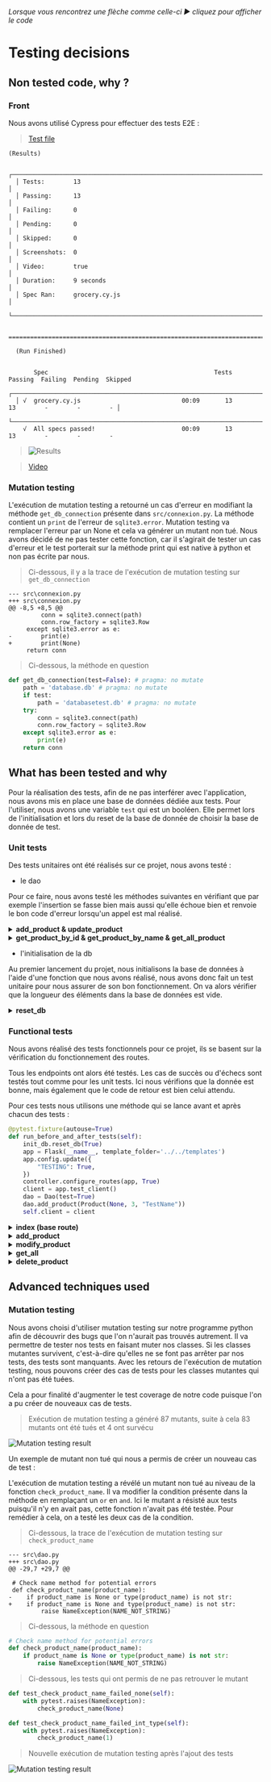 *Lorsque vous rencontrez une flèche comme celle-ci ▶ cliquez pour afficher le code*
# Testing decisions

## Non tested code, why ?

### Front

Nous avons utilisé Cypress pour effectuer des tests E2E :  
> [Test file](cypress/e2e/grocery.cy.js)

```
(Results)

  ┌────────────────────────────────────────────────────────────────────────────────────────────────┐
  │ Tests:        13                                                                               │
  │ Passing:      13                                                                               │
  │ Failing:      0                                                                                │
  │ Pending:      0                                                                                │
  │ Skipped:      0                                                                                │
  │ Screenshots:  0                                                                                │
  │ Video:        true                                                                             │
  │ Duration:     9 seconds                                                                        │
  │ Spec Ran:     grocery.cy.js                                                                    │
  └────────────────────────────────────────────────────────────────────────────────────────────────┘


====================================================================================================

  (Run Finished)


       Spec                                              Tests  Passing  Failing  Pending  Skipped
  ┌────────────────────────────────────────────────────────────────────────────────────────────────┐
  │ √  grocery.cy.js                            00:09       13       13        -        -        - │
  └────────────────────────────────────────────────────────────────────────────────────────────────┘
    √  All specs passed!                        00:09       13       13        -        -        -

```

> ![Results](cypress/res.png)

> [Video](cypress/videos/grocery.cy.js.mp4)


### Mutation testing

L'exécution de mutation testing a retourné un cas d'erreur en modifiant la méthode `get_db_connection` présente dans
`src/connexion.py`. La méthode contient un `print` de l'erreur de `sqlite3.error`. Mutation testing va remplacer 
l'erreur par un None et cela va générer un mutant non tué. Nous avons décidé de ne pas tester cette fonction, car il 
s'agirait de tester un cas d'erreur et le test porterait sur la méthode print qui est native à python et non pas écrite 
par nous.

> Ci-dessous, il y a la trace de l'exécution de mutation testing sur `get_db_connection`

```text
--- src\connexion.py
+++ src\connexion.py
@@ -8,5 +8,5 @@
         conn = sqlite3.connect(path)
         conn.row_factory = sqlite3.Row
     except sqlite3.error as e:
-        print(e)
+        print(None)
     return conn
```

> Ci-dessous, la méthode en question

```python
def get_db_connection(test=False): # pragma: no mutate
    path = 'database.db' # pragma: no mutate
    if test:
        path = 'databasetest.db' # pragma: no mutate
    try:
        conn = sqlite3.connect(path)
        conn.row_factory = sqlite3.Row
    except sqlite3.error as e:
        print(e)
    return conn
```

## What has been tested and why

Pour la réalisation des tests, afin de ne pas interférer avec l'application, nous avons mis en place une base de données
dédiée aux tests. Pour l'utiliser, nous avons une variable `test` qui est un booléen. Elle permet lors de 
l'initialisation et lors du reset de la base de donnée de choisir la base de donnée de test.

### Unit tests 

Des tests unitaires ont été réalisés sur ce projet, nous avons testé :

- le dao

Pour ce faire, nous avons testé les méthodes suivantes en vérifiant que par exemple l'insertion se fasse bien mais aussi
qu'elle échoue bien et renvoie le bon code d'erreur lorsqu'un appel est mal réalisé.

<details>
<summary><b>add_product & update_product</b></summary>

```python
def test_insert_success(self):
    dao = self.init_dao()
    product = Product(None, self.test_quantity, self.test_name)
    dao.add_product(product)

    rows = self.get_rows()
    assert rows[0]['id'] == 1
    assert rows[0]['quantity'] == self.test_quantity
    assert rows[0]['name'] == self.test_name
    
# ===================================================== #    

def test_insert_failed_str(self):
    dao = self.init_dao()
    product = Product(None, "not a int", self.test_name)
    with pytest.raises(QuantityException):
        dao.add_product(product)

    rows = self.get_rows()
    assert len(rows) == 0
    
# ===================================================== #

def test_insert_failed_quantity_none(self):
    dao = self.init_dao()
    product = Product(None, None, self.test_name)
    with pytest.raises(QuantityException):
        dao.add_product(product)

    rows = self.get_rows()
    assert len(rows) == 0
    
# ===================================================== #

def test_insert_failed_name_none(self):
    dao = self.init_dao()
    product = Product(None, self.test_quantity, None)
    with pytest.raises(NameException):
        dao.add_product(product)

    rows = self.get_rows()
    assert len(rows) == 0
    
# ===================================================== #

def test_insert_failed_id_not_none(self):
    dao = self.init_dao()
    product = Product(21, self.test_quantity, self.test_name)
    with pytest.raises(IdException):
        dao.add_product(product)

    rows = self.get_rows()
    assert len(rows) == 0
```
</details>

<details>
<summary><b>get_product_by_id & get_product_by_name & get_all_product</b></summary>

```python
def test_get_product_by_id_success(self):
    dao = self.init_dao()
    self.add_test_product()
    product = dao.get_product_by_id(self.test_id)
    assert product.id == self.test_id
    assert product.quantity == self.test_quantity
    assert product.name == self.test_name
    
# ===================================================== #

def test_get_product_by_id_failed_wrong_id(self):
    dao = self.init_dao()
    self.add_test_product()
    product = dao.get_product_by_id(2)
    assert product is None
    
# ===================================================== #

def test_get_product_by_id_failed_none_id(self):
    dao = self.init_dao()
    self.add_test_product()
    with pytest.raises(IdException):
        dao.get_product_by_id(None)

# ===================================================== #
        
def test_get_product_by_id_failed_str_id(self):
    dao = self.init_dao()
    self.add_test_product()
    with pytest.raises(IdException):
        dao.get_product_by_id("not id")
```

</details>

- l'initialisation de la db

Au premier lancement du projet, nous initialisons la base de données à l'aide d'une fonction que nous avons réalisé,
nous avons donc fait un test unitaire pour nous assurer de son bon fonctionnement.
On va alors vérifier que la longueur des éléments dans la base de données est vide.

<details>
<summary><b>reset_db</b></summary>

```python
def test_reset_db(self):
    init_db.reset_db(True)
    conn = get_db_connection(True)
    things = conn.execute("""Select * from Products""").fetchall()
    things = [tuple(row) for row in things]
    assert len(things) == 0
```
</details>

### Functional tests

Nous avons réalisé des tests fonctionnels pour ce projet, ils se basent sur la vérification du fonctionnement des 
routes.

Tous les endpoints ont alors été testés.
Les cas de succès ou d'échecs sont testés tout comme pour les unit tests. Ici nous vérifions que la donnée est bonne,
mais également que le code de retour est bien celui attendu.

Pour ces tests nous utilisons une méthode qui se lance avant et après chacun des tests :

```python
@pytest.fixture(autouse=True)
def run_before_and_after_tests(self):
    init_db.reset_db(True)
    app = Flask(__name__, template_folder='../../templates')
    app.config.update({
        "TESTING": True,
    })
    controller.configure_routes(app, True)
    client = app.test_client()
    dao = Dao(test=True)
    dao.add_product(Product(None, 3, "TestName"))
    self.client = client
```

<details>
<summary><b>index (base route)</b></summary>

```python
def test_base_route(self):
    url = '/'
    response = self.client.get(url)
    self.client.delete()
    assert response.status_code == 200

# ===================================================== #

def test_wrong_url(self):
    response = self.client.get('/bad/url')
    assert response.status_code == 404
```

</details>

<details>
<summary><b>add_product</b></summary>

```python
def test_add_ok(self):
    get_all = self.client.get('/product')
    assert get_all.status_code == 200
    assert get_all.data == b'[{"id":1,"name":"TestName","quantity":3}]\n'

    url = '/product'
    dict = {'name': 'Test', 'quantity': 8}
    response = self.client.post(url, data=json.dumps(dict), content_type='application/json')
    assert response.status_code == 200

    get_all = self.client.get('/product')
    assert get_all.status_code == 200
    assert get_all.data == b'[{"id":1,"name":"TestName","quantity":3},{"id":2,"name":"Test","quantity":8}]\n'

# =====================================================#

def test_add_if_conflict(self):
    get_all = self.client.get('/product')
    assert get_all.status_code == 200
    assert get_all.data == b'[{"id":1,"name":"TestName","quantity":3}]\n'

    url = '/product'
    dict = {'name': 'TestName', 'quantity': 8}
    response = self.client.post(url, data=json.dumps(dict), content_type='application/json')
    assert response.status_code == 409
    assert str(response.text) == NAME_CONFLICT

    get_all = self.client.get('/product')
    assert get_all.status_code == 200
    assert get_all.data == b'[{"id":1,"name":"TestName","quantity":3}]\n'
```

</details>

<details>
<summary><b>modify_product</b></summary>

```python
def test_modify_quantity_success(self):
    url = '/product/1'
    dict = {'name': 'NewName', 'quantity': 8}
    response = self.client.put(url, data=json.dumps(dict), content_type='application/json')
    assert response.status_code == 200

    get_all = self.client.get('/product')
    assert get_all.status_code == 200
    assert get_all.data == b'[{"id":1,"name":"NewName","quantity":8}]\n'

# =====================================================#

def test_modify_failure_id_not_integer(self):

    get_all = self.client.get('/product')
    assert get_all.status_code == 200
    assert get_all.data == b'[{"id":1,"name":"TestName","quantity":3}]\n'

    url = '/product/NotId'
    dict = {'name': 'TestName', 'quantity': 8}
    response = self.client.put(url, data=json.dumps(dict), content_type='application/json')
    assert response.status_code == 400
    assert str(response.text) == ID_NOT_INT

    get_all = self.client.get('/product')
    assert get_all.status_code == 200
    assert get_all.data == b'[{"id":1,"name":"TestName","quantity":3}]\n'

def test_modify_failure_id_not_exist(self):

    get_all = self.client.get('/product')
    assert get_all.status_code == 200
    assert get_all.data == b'[{"id":1,"name":"TestName","quantity":3}]\n'

    url = '/product/125656'
    dict = {'name': 'TestName', 'quantity': 8}
    response = self.client.put(url, data=json.dumps(dict), content_type='application/json')
    assert response.status_code == 404
    assert str(response.text) == PRODUCT_NOT_FOUND

    get_all = self.client.get('/product')
    assert get_all.status_code == 200
    assert get_all.data == b'[{"id":1,"name":"TestName","quantity":3}]\n'

# =====================================================#

def test_modify_failure_quantity(self):

    url = '/product/1'
    dict = {'name': 'TestName', 'quantity': 0}
    response = self.client.put(url, data=json.dumps(dict), content_type='application/json')
    assert response.status_code == 400
    assert str(response.text) == QUANTITY_LOWER_THAN_ONE

    get_all = self.client.get('/product')
    assert get_all.status_code == 200
    assert get_all.data == b'[{"id":1,"name":"TestName","quantity":3}]\n'

def test_modify_failure_quantity_negative(self):
    url = '/product/1'
    dict = {'name': 'TestName', 'quantity': -50}
    response = self.client.put(url, data=json.dumps(dict), content_type='application/json')
    assert response.status_code == 400
    assert str(response.text) == QUANTITY_LOWER_THAN_ONE

    get_all = self.client.get('/product')
    assert get_all.status_code == 200
    assert get_all.data == b'[{"id":1,"name":"TestName","quantity":3}]\n'

def test_modify_failure_quantity_null(self):
    url = '/product/1'
    dict = {'name': 'TestName'}
    response = self.client.put(url, data=json.dumps(dict), content_type='application/json')
    assert response.status_code == 400
    assert str(response.text) == MISSING_ARGUMENTS

    get_all = self.client.get('/product')
    assert get_all.status_code == 200
    assert get_all.data == b'[{"id":1,"name":"TestName","quantity":3}]\n'

    # =====================================================#

def test_modify_if_conflict(self):
    dao = Dao(test=True)
    dao.add_product(Product(None, 3, "Test"))
    get_all = self.client.get('/product')
    assert get_all.status_code == 200
    assert get_all.data == b'[{"id":1,"name":"TestName","quantity":3},{"id":2,"name":"Test","quantity":3}]\n'

    url = '/product/1'
    dict = {'name': 'Test', 'quantity': 8}
    response = self.client.put(url, data=json.dumps(dict), content_type='application/json')
    assert response.status_code == 409
    assert str(response.text) == NAME_CONFLICT

    get_all = self.client.get('/product')
    assert get_all.status_code == 200
    assert get_all.data == b'[{"id":1,"name":"TestName","quantity":3},{"id":2,"name":"Test","quantity":3}]\n'
```

</details>

<details>
<summary><b>get_all</b></summary>

```python
def test_get_all(self):
    get_all = self.client.get('/product')
    assert get_all.status_code == 200
    assert get_all.data == b'[{"id":1,"name":"TestName","quantity":3}]\n'
```

</details>

<details>
<summary><b>delete_product</b></summary>

```python
def test_delete_failure_id_not_integer(self):
    get_all = self.client.get('/product')
    assert get_all.status_code == 200
    assert get_all.data == b'[{"id":1,"name":"TestName","quantity":3}]\n'

    url = '/product/NotId'
    response = self.client.delete(url)
    assert response.status_code == 400
    assert str(response.text) == ID_NOT_INT

    get_all = self.client.get('/product')
    assert get_all.status_code == 200
    assert get_all.data == b'[{"id":1,"name":"TestName","quantity":3}]\n'

def test_delete_failure_id_not_exist(self):
    get_all = self.client.get('/product')
    assert get_all.status_code == 200
    assert get_all.data == b'[{"id":1,"name":"TestName","quantity":3}]\n'

    url = '/product/125656'
    response = self.client.delete(url)
    assert response.status_code == 404
    assert str(response.text) == PRODUCT_NOT_FOUND

    get_all = self.client.get('/product')
    assert get_all.status_code == 200
    assert get_all.data == b'[{"id":1,"name":"TestName","quantity":3}]\n'

# =====================================================#

def test_delete_success(self):

    get_all = self.client.get('/product')
    assert get_all.status_code == 200
    assert get_all.data == b'[{"id":1,"name":"TestName","quantity":3}]\n'

    url = '/product/1'
    response = self.client.delete(url)
    assert response.status_code == 200

    get_all = self.client.get('/product')
    assert get_all.status_code == 200
    assert get_all.data == b'[]\n'
```

</details>

## Advanced techniques used

### Mutation testing

Nous avons choisi d'utiliser mutation testing sur notre programme python afin de découvrir des bugs que l'on n'aurait 
pas trouvés autrement. Il va permettre de tester nos tests en faisant muter nos classes. Si les classes mutantes 
survivent, c'est-à-dire qu'elles ne se font pas arrêter par nos tests, des tests sont manquants. Avec les retours de
l'exécution de mutation testing, nous pouvons créer des cas de tests pour les classes mutantes qui n'ont pas été tuées.


Cela a pour finalité d'augmenter le test coverage de notre code puisque l'on a pu créer de nouveaux cas de tests. 

> Exécution de mutation testing a généré 87 mutants, suite à cela 83 mutants ont été tués et 4 ont survécu

![Mutation testing result](res/mutmut0.png)

Un exemple de mutant non tué qui nous a permis de créer un nouveau cas de test :

L'exécution de mutation testing a révélé un mutant non tué au niveau de la fonction `check_product_name`. Il va modifier
la condition présente dans la méthode en remplaçant un `or` en `and`. Ici le mutant a résisté aux tests puisqu'il n'y en
avait pas, cette fonction n'avait pas été testée. Pour remédier à cela, on a testé les deux cas de la condition.

> Ci-dessous, la trace de l'exécution de mutation testing sur `check_product_name`

```text
--- src\dao.py
+++ src\dao.py
@@ -29,7 +29,7 @@
 
 # Check name method for potential errors
 def check_product_name(product_name):
-    if product_name is None or type(product_name) is not str:
+    if product_name is None and type(product_name) is not str:
         raise NameException(NAME_NOT_STRING)
```

> Ci-dessous, la méthode en question 

```python
# Check name method for potential errors
def check_product_name(product_name):
    if product_name is None or type(product_name) is not str:
        raise NameException(NAME_NOT_STRING)
```

> Ci-dessous, les tests qui ont permis de ne pas retrouver le mutant

```python
def test_check_product_name_failed_none(self):
    with pytest.raises(NameException):
        check_product_name(None)

def test_check_product_name_failed_int_type(self):
    with pytest.raises(NameException):
        check_product_name(1)
```

> Nouvelle exécution de mutation testing après l'ajout des tests

![Mutation testing result](res/mutmut.png)